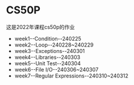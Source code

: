 # CS50P
这是2022年课程cs50p的作业
- week1--Condition--240225
- week2--Loop--240228~240229
- week3--Exceptions--240301
- week4--Libraries--240303
- week5--Unit Test--240304
- week6--File I/O--240306~240307
- week7--Regular Expressions--240310~240312
